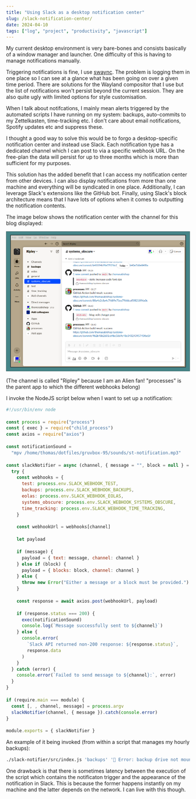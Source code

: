 ```yaml
---
title: "Using Slack as a desktop notification center"
slug: /slack-notification-center/
date: 2024-04-10
tags: ["log", "project", "productivity", "javascript"]
---
```


My current desktop environment is very bare-bones and consists basically of a
window manager and launcher. One difficulty of this is having to manage
notifications manually.

Triggering notifications is fine, I use
[swaync](https://github.com/ErikReider/SwayNotificationCenter). The problem is
logging them in one place so I can see at a glance what has been going on over a
given time period. There are solutions for the Wayland compositor that I use but
the list of notifications won't persist beyond the current session. They are
also quite ugly with limited options for style customisation.

When I talk about notifcations, I mainly mean alerts triggered by the automated
scripts I have running on my system: backups, auto-commits to my Zettelkasten,
time-tracking etc. I don't care about email notifications, Spotify updates etc
and suppress these.

I thought a good way to solve this would be to forgo a desktop-specific
notification center and instead use Slack. Each notification type has a
dedicated channel which I can post to via a specific webhook URL. On the
free-plan the data will persist for up to three months which is more than
sufficient for my purposes.

This solution has the added benefit that I can access my notification center
from other devices. I can also display notifications from more than one machine
and everything will be syndicated in one place. Additionally, I can leverage
Slack's extensions like the GitHub bot. Finally, using Slack's block
architecture means that I have lots of options when it comes to outputting the
notification contents.

The image below shows the notification center with the channel for this blog
displayed:

![](./img/slack-notification-center.png)

(The channel is called "Ripley" because I am an Alien fan! "processes" is the
parent app to which the different webhooks belong)

I invoke the NodeJS script below when I want to set up a notification:

```js
#!/usr/bin/env node

const process = require("process")
const { exec } = require("child_process")
const axios = require("axios")

const notificationSound =
  "mpv /home/thomas/dotfiles/gruvbox-95/sounds/st-notification.mp3"

const slackNotifier = async (channel, { message = "", block = null } = {}) => {
  try {
    const webhooks = {
      test: process.env.SLACK_WEBHOOK_TEST,
      backups: process.env.SLACK_WEBHOOK_BACKUPS,
      eolas: process.env.SLACK_WEBHOOK_EOLAS,
      systems_obscure: process.env.SLACK_WEBHOOK_SYSTEMS_OBSCURE,
      time_tracking: process.env.SLACK_WEBHOOK_TIME_TRACKING,
    }

    const webhookUrl = webhooks[channel]

    let payload

    if (message) {
      payload = { text: message, channel: channel }
    } else if (block) {
      payload = { blocks: block, channel: channel }
    } else {
      throw new Error("Either a message or a block must be provided.")
    }

    const response = await axios.post(webhookUrl, payload)

    if (response.status === 200) {
      exec(notificationSound)
      console.log(`Message successfully sent to ${channel}`)
    } else {
      console.error(
        `Slack API returned non-200 response: ${response.status}`,
        response.data
      )
    }
  } catch (error) {
    console.error(`Failed to send message to ${channel}:`, error)
  }
}

if (require.main === module) {
  const [, , channel, message] = process.argv
  slackNotifier(channel, { message }).catch(console.error)
}

module.exports = { slackNotifier }
```

An example of it being invoked (from within a script that manages my hourly
backups):

```sh
./slack-notifier/src/index.js 'backups' '💾 Error: backup drive not mounted.'

```

One drawback is that there is sometimes latency between the execution of the
script which contains the notificaton trigger and the appearance of the
notification in Slack. This is because the former happens instantly on my
machine and the latter depends on the network. I can live with this though.
